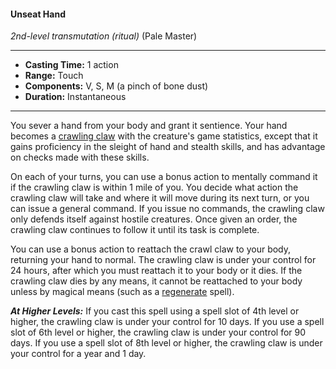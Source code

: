 #### Unseat Hand
*2nd-level transmutation* *(ritual)* (Pale Master)
___
- **Casting Time:** 1 action
- **Range:** Touch
- **Components:** V, S, M (a pinch of bone dust)
- **Duration:** Instantaneous
---
You sever a hand from your body and grant it sentience. Your hand becomes a [crawling claw](/Creatures/Crawling-Claw.md) with the creature's game statistics, except that it gains proficiency in the sleight of hand and stealth skills, and has advantage on checks made with these skills.

On each of your turns, you can use a bonus action to mentally command it if the crawling claw is within 1 mile of you. You decide what action the crawling claw will take and where it will move during its next turn, or you can issue a general command. If you issue no commands, the crawling claw only defends itself against hostile creatures. Once given an order, the crawling claw continues to follow it until its task is complete.

You can use a bonus action to reattach the crawl claw to your body, returning your hand to normal. The crawling claw is under your control for 24 hours, after which you must reattach it to your body or it dies. If the crawling claw dies by any means, it cannot be reattached to your body unless by magical means (such as a [regenerate](./regenerate.md) spell).

***At Higher Levels:*** If you cast this spell using a spell slot of 4th level or higher, the crawling claw is under your control for 10 days. If you use a spell slot of 6th level or higher, the crawling claw is under your control for 90 days. If you use a spell slot of 8th level or higher, the crawling claw is under your control for a year and 1 day.

